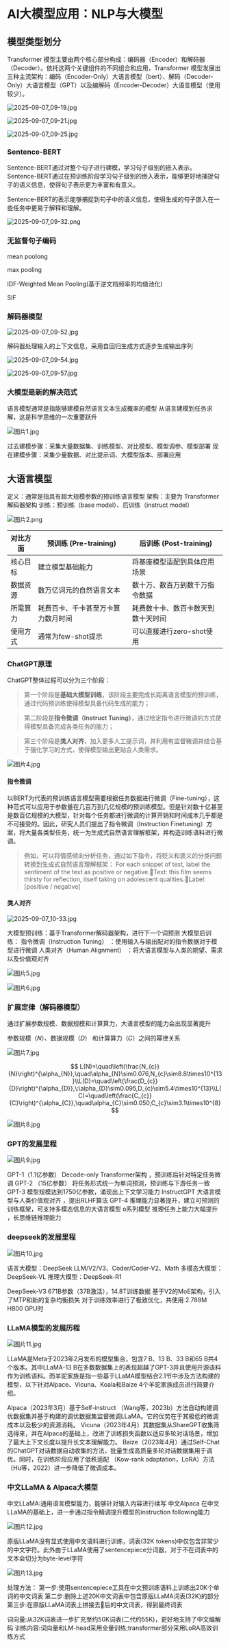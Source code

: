 # AI大模型应用：NLP与大模型

## 模型类型划分

Transformer 模型主要由两个核心部分构成：编码器（Encoder）和解码器（Decoder）。依托这两个关键组件的不同组合和应用，Transformer 模型发展出三种主流架构：编码（Encoder-Only）大语言模型（bert）、解码（Decoder-Only）大语言模型（GPT）以及编解码（Encoder-Decoder）大语言模型（使用较少）。

![2025-09-07_09-19.jpg](https://cdn.jsdelivr.net/gh/zilong-ding/note-gen-image-sync@main/918929aa-7452-4809-a078-89867b9d4537.jpeg)

![2025-09-07_09-21.jpg](https://cdn.jsdelivr.net/gh/zilong-ding/note-gen-image-sync@main/aa36cdb6-9c76-4eff-859f-440a88621a83.jpeg)

![2025-09-07_09-25.jpg](https://cdn.jsdelivr.net/gh/zilong-ding/note-gen-image-sync@main/9a0eb787-2da2-47fa-b164-db61d4b40ba7.jpeg)

### Sentence-BERT

Sentence-BERT通过对整个句子进行建模，学习句子级别的嵌入表示。Sentence-BERT通过在预训练阶段学习句子级别的嵌入表示，能够更好地捕捉句子的语义信息，使得句子表示更为丰富和有意义。

Sentence-BERT的表示能够捕捉到句子中的语义信息，使得生成的句子嵌入在一些任务中更易于解释和理解。

![2025-09-07_09-32.png](https://cdn.jsdelivr.net/gh/zilong-ding/note-gen-image-sync@main/b0348272-e686-4c11-8b16-a6e6f0772625.png)

### 无监督句子编码

mean poolong

max pooling

IDF-Weighted Mean Pooling(基于逆文档频率的均值池化)

SIF

### 解码器模型

![2025-09-07_09-52.jpg](https://cdn.jsdelivr.net/gh/zilong-ding/note-gen-image-sync@main/803f142a-eb3e-47e7-9f24-2f0c5dedf7d9.jpeg)

解码器处理输入的上下文信息，采用自回归生成方式逐步生成输出序列

![2025-09-07_09-54.jpg](https://cdn.jsdelivr.net/gh/zilong-ding/note-gen-image-sync@main/cc5435a1-9f89-4866-9e9c-e841bcdf18cf.jpeg)

![2025-09-07_09-57.jpg](https://cdn.jsdelivr.net/gh/zilong-ding/note-gen-image-sync@main/0ea12569-4e0c-4026-b858-931925140283.jpeg)

### 大模型是新的解决范式

语言模型通常是指能够建模自然语言文本生成概率的模型
从语言建模到任务求解，这是科学思维的一次重要跃升

![图片1.jpg](https://cdn.jsdelivr.net/gh/zilong-ding/note-gen-image-sync@main/94921a69-6ab0-4514-9a15-9786a65d7ee5.jpeg)

过去建模步骤：采集大量数据集、训练模型、对比模型、模型调参、模型部署
现在建模步骤：采集少量数据、对比提示词、大模型版本、部署应用

## 大语言模型

定义：通常是指具有超大规模参数的预训练语言模型
架构：主要为 Transformer解码器架构
训练：预训练（base model）、后训练（instruct model）

![图片2.png](https://cdn.jsdelivr.net/gh/zilong-ding/note-gen-image-sync@main/a2c3cdb9-70e1-4a41-9571-c108c56fa247.png)


| 对比方面 | 预训练 (Pre-training)              | 后训练 (Post-training)             |
| -------- | ---------------------------------- | ---------------------------------- |
| 核心目标 | 建立模型基础能力                   | 将基座模型适配到具体应用场景       |
| 数据资源 | 数万亿词元的自然语言文本           | 数十万、数百万到数千万指令数据     |
| 所需算力 | 耗费百卡、千卡甚至万卡算力数月时间 | 耗费数十卡、数百卡数天到数十天时间 |
| 使用方式 | 通常为few-shot提示                 | 可以直接进行zero-shot使用          |

### ChatGPT原理

ChatGPT整体过程可以分为三个阶段：

> 第一个阶段是**基础大模型训练**，该阶段主要完成长距离语言模型的预训练，通过代码预训练使得模型具备代码生成的能力；

> 第二阶段是**指令微调（Instruct Tuning）**，通过给定指令进行微调的方式使得模型具备完成各类任务的能力；

> 第三个阶段是**类人对齐**，加入更多人工提示词，并利用有监督微调并结合基于强化学习的方式，使得模型输出更贴合人类需求。

![图片4.jpg](https://cdn.jsdelivr.net/gh/zilong-ding/note-gen-image-sync@main/7958468e-ce17-4f96-a23e-061f47c4d3f6.jpeg)

#### 指令微调

以BERT为代表的预训练语言模型需要根据任务数据进行微调（Fine-tuning），这种范式可以应用于参数量在几百万到几亿规模的预训练模型。但是针对数十亿甚至是数百亿规模的大模型，针对每个任务都进行微调的计算开销和时间成本几乎都是不可接受的。因此，研究人员们提出了指令微调（Instruction Finetuning）方案，将大量各类型任务，统一为生成式自然语言理解框架，并构造训练语料进行微调。

> 例如，可以将情感倾向分析任务，通过如下指令，将贬义和褒义的分类问题转换到生成式自然语言理解框架：
> For each snippet of text, label the sentiment of the text as positive or negative.Text: this film seems thirsty for reflection, itself taking on adolescent qualities.Label: [positive / negative]

#### 类人对齐

![2025-09-07_10-33.jpg](https://cdn.jsdelivr.net/gh/zilong-ding/note-gen-image-sync@main/9dd2eb8f-4e02-42e0-95a7-8f3ec8155d74.jpeg)

大模型预训练：基于Transformer解码器架构，进行下一个词预测
大模型后训练：
指令微调（Instruction Tuning） ：使用输入与输出配对的指令数据对于模型进行微调
人类对齐（Human Alignment） ：将大语言模型与人类的期望、需求以及价值观对齐

![图片5.jpg](https://cdn.jsdelivr.net/gh/zilong-ding/note-gen-image-sync@main/4b9d55b8-4c6d-4eb1-affe-ed44d36279cf.jpeg)

![图片6.jpg](https://cdn.jsdelivr.net/gh/zilong-ding/note-gen-image-sync@main/46791ad2-668c-46b4-9a4c-96dfe31d08d6.jpeg)

### 扩展定律（解码器模型）

通过扩展参数规模、数据规模和计算算力，大语言模型的能力会出现显著提升

参数规模（𝑁）、数据规模（𝐷） 和计算算力（𝐶）之间的幂律关系

![图片7.jpg](https://cdn.jsdelivr.net/gh/zilong-ding/note-gen-image-sync@main/dadfce45-3c18-4e60-8bb0-8801779fe39a.jpeg)

$$
L(N)=\quad\left(\frac{N_{c}}{N}\right)^{\alpha_{N}},\quad\alpha_{N}\sim0.076,N_{c}\sim8.8\times10^{13}\\L(D)=\quad\left(\frac{D_{c}}{D}\right)^{\alpha_{D}},\:\alpha_{D}\sim0.095,D_{c}\sim5.4\times10^{13}\\L(C)=\quad\left(\frac{C_{c}}{C}\right)^{\alpha_{C}},\quad\alpha_{C}\sim0.050,C_{c}\sim3.1\times10^{8}
$$

![图片8.jpg](https://cdn.jsdelivr.net/gh/zilong-ding/note-gen-image-sync@main/d86663bb-589e-4e3a-a67a-eb08633c6193.jpeg)


### GPT的发展里程

![图片9.jpg](https://cdn.jsdelivr.net/gh/zilong-ding/note-gen-image-sync@main/ba902677-08bf-4428-b192-5dd959d748d3.jpeg)

GPT-1（1.1亿参数） Decode-only Transformer架构 ，预训练后针对特定任务微调
GPT-2 （15亿参数） 将任务形式统一为单词预测，预训练与下游任务一致
GPT-3 模型规模达到1750亿参数，涌现出上下文学习能力
InstructGPT 大语言模型与人类价值观对齐 ，提出RLHF算法
GPT-4 推理能力显著提升，建立可预测的训练框架，可支持多模态信息的大语言模型
o系列模型 推理任务上能力大幅提升 ，长思维链推理能力



### deepseek的发展里程

![图片10.jpg](https://cdn.jsdelivr.net/gh/zilong-ding/note-gen-image-sync@main/9bbc972d-6349-40fb-a221-f2029282649f.jpeg)



语言大模型：DeepSeek LLM/V2/V3、Coder/Coder-V2、Math
多模态大模型：DeepSeek-VL
推理大模型：DeepSeek-R1

DeepSeek-V3
671B参数（37B激活），14.8T训练数据
基于V2的MoE架构，引入了MTP和新的复杂均衡损失
对于训练效率进行了极致优化，共使用 2.788M H800 GPU时



### LLaMA模型的发展历程

![图片11.jpg](https://cdn.jsdelivr.net/gh/zilong-ding/note-gen-image-sync@main/3accc9f5-9358-4b0c-a027-58c6e8864728.jpeg)

LLaMA是Meta于2023年2月发布的模型集合，包含7 B、13 B、33 B和65 B共4个版本。其中LLaMA-13 B在多数数据集上的表现超越了GPT-3并且使用开源语料作为训练语料。而羊驼家族是指一些基于LLaMA模型结合2.1节中涉及方法构建的模型，以下针对Alpace、Vicuna、Koala和Baize 4个羊驼家族成员进行简要介绍。

Alpaca（2023年3月）基于Self-instruct （Wang等，2023b）方法自动构建调优数据集并基于构建的调优数据集监督微调LLaMA。它的优势在于其极低的微调成本以及极少的资源消耗。
Vicuna（2023年4月）其数据集从ShareGPT收集筛选得来，并在Alpaca的基础上，改进了训练损失函数以适应多轮对话场景，增加了最大上下文长度以提升长文本理解能力。
Baize（2023年4月）通过Self-Chat的ChatGPT对话数据自动收集的方法，批量生成高质量多轮对话数据集用于调优。同时，在训练阶段应用了低秩适配 （Kow-rank adaptation，LoRA）方法 （Hu等，2022）进一步降低了微调成本。


### 中文LLaMA & Alpaca大模型

中文LLaMA:通用语言模型能力，能够针对输入内容进行续写 中文Alpaca
在中文LLaMA的基础上，进一步通过指令精调提升模型的instruction following能力

![图片12.jpg](https://cdn.jsdelivr.net/gh/zilong-ding/note-gen-image-sync@main/3c5924d5-8763-4b14-9d1e-52ede9a6a593.jpeg)



原版LLaMA没有显式使用中文语料进行训练，词表(32K tokens)中仅包含非常少的中文字符。此外由于LLaMA使用了sentencepiece分词器，对于不在词表中的文本会切分为byte-level字符

![图片13.jpg](https://cdn.jsdelivr.net/gh/zilong-ding/note-gen-image-sync@main/2493330c-108f-488b-a99f-b260ad74cf30.jpeg)

处理方法：
第一步:使用sentencepiece工具在中文预训练语料上训练出20K个单词的中文词表
第二步:删除上述20K中文词表中包含原版LLaMA词表(32K)的部分
第三步:在原版LLaMA词表上拼接去􏰁后的中文词表，得到最终词表

词向量:从32K词表进一步扩充至约50K词表(二代约55K)，更好地支持了中文编解码
训练内容:词向量和LM-head采用全量训练;transformer部分采用LoRA高效训练方式
